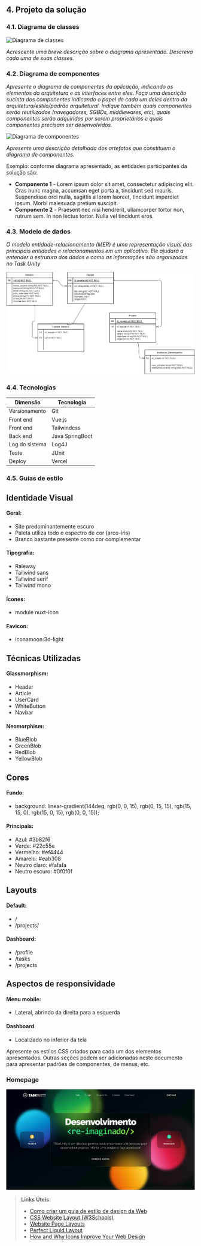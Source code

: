 ## 4. Projeto da solução

### 4.1. Diagrama de classes

![Diagrama de classes](images/classes.gif "Diagrama de classes")

_Acrescente uma breve descrição sobre o diagrama apresentado. Descreva cada uma de suas classes._

### 4.2. Diagrama de componentes

_Apresente o diagrama de componentes da aplicação, indicando os elementos da arquitetura e as interfaces entre eles. Faça uma descrição sucinta dos componentes indicando o papel de cada um deles dentro da arquitetura/estilo/padrão arquitetural. Indique também quais componentes serão reutilizados (navegadores, SGBDs, middlewares, etc), quais componentes serão adquiridos por serem proprietários e quais componentes precisam ser desenvolvidos._

![Diagrama de componentes](images/componentes.png "Diagrama de componentes")

_Apresente uma descrição detalhada dos artefatos que constituem o diagrama de componentes._

Exemplo: conforme diagrama apresentado, as entidades participantes da solução são:

- **Componente 1** - Lorem ipsum dolor sit amet, consectetur adipiscing elit. Cras nunc magna, accumsan eget porta a, tincidunt sed mauris. Suspendisse orci nulla, sagittis a lorem laoreet, tincidunt imperdiet ipsum. Morbi malesuada pretium suscipit.
- **Componente 2** - Praesent nec nisi hendrerit, ullamcorper tortor non, rutrum sem. In non lectus tortor. Nulla vel tincidunt eros.


### 4.3. Modelo de dados

_O modelo entidade-relacionamento (MER) é uma representação visual das principais entidades e relacionamentos em um aplicativo.
Ele ajudará a entender a estrutura dos dados e como as informações são organizadas no Task Unity_ 

![Diagrama de Entidade Relacionamento](/docs/images/DER_TaskUnity.jpg 'Diagrama de Entidade Relacionamento')

### 4.4. Tecnologias

| **Dimensão**   | **Tecnologia**  |
| ---            | ---             |
| Versionamento  | Git             |
| Front end      | Vue.js          |
| Front end      | Tailwindcss     |
| Back end       | Java SpringBoot |
| Log do sistema | Log4J           |
| Teste          | JUnit           |
| Deploy         | Vercel          |


### 4.5. Guias de estilo

## Identidade Visual

#### **Geral:**

- Site predominantemente escuro
- Paleta utiliza todo o espectro de cor (arco-íris)
- Branco bastante presente como cor complementar

#### **Tipografia:**
  
- Raleway
- Tailwind sans
- Tailwind serif
- Tailwind mono

#### **Ícones:**

 - module nuxt-icon

#### **Favicon:**

- iconamoon:3d-light

## Técnicas Utilizadas

#### **Glassmorphism:**

- Header
- Article
- UserCard
- WhiteButton
- Navbar

#### **Neomorphism:**
- BlueBlob
- GreenBlob
- RedBlob
- YellowBlob

## Cores

#### **Fundo:**

 - background: linear-gradient(144deg, rgb(0, 0, 15), rgb(0, 15, 15),  rgb(15, 15, 0),  rgb(15, 0, 15), rgb(0, 0, 15));

#### **Principais:**

- Azul: #3b82f6
- Verde: #22c55e
- Vermelho: #ef4444
- Amarelo: #eab308
- Neutro claro: #fafafa
- Neutro escuro: #0f0f0f

## Layouts

#### **Default:**

- /
- /projects/<parametro>

#### **Dashboard:**

- /profile
- /tasks
- /projects

## Aspectos de responsividade

#### **Menu mobile:**
- Lateral, abrindo da direita para a esquerda

#### **Dashboard**
- Localizado no inferior da tela

Apresente os estilos CSS criados para cada um dos elementos apresentados.
Outras seções podem ser adicionadas neste documento para apresentar padrões de componentes, de menus, etc.

### **Homepage**

![Homepage](/docs/images/home.png)

> **Links Úteis**:
>
> - [Como criar um guia de estilo de design da Web](https://edrodrigues.com.br/blog/como-criar-um-guia-de-estilo-de-design-da-web/#)
> - [CSS Website Layout (W3Schools)](https://www.w3schools.com/css/css_website_layout.asp)
> - [Website Page Layouts](http://www.cellbiol.com/bioinformatics_web_development/chapter-3-your-first-web-page-learning-html-and-css/website-page-layouts/)
> - [Perfect Liquid Layout](https://matthewjamestaylor.com/perfect-liquid-layouts)
> - [How and Why Icons Improve Your Web Design](https://usabilla.com/blog/how-and-why-icons-improve-you-web-design/)
